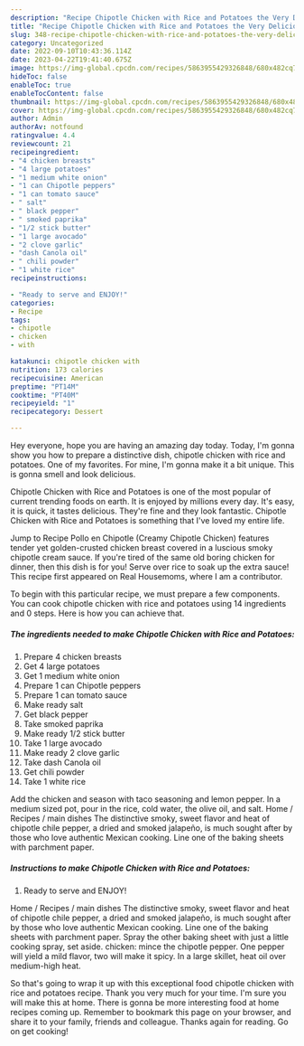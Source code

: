```yaml
---
description: "Recipe Chipotle Chicken with Rice and Potatoes the Very Delicious}"
title: "Recipe Chipotle Chicken with Rice and Potatoes the Very Delicious}"
slug: 348-recipe-chipotle-chicken-with-rice-and-potatoes-the-very-delicious
category: Uncategorized
date: 2022-09-10T10:43:36.114Z
date: 2023-04-22T19:41:40.675Z
image: https://img-global.cpcdn.com/recipes/5863955429326848/680x482cq70/chipotle-chicken-with-rice-and-potatoes-recipe-main-photo.jpg
hideToc: false
enableToc: true
enableTocContent: false
thumbnail: https://img-global.cpcdn.com/recipes/5863955429326848/680x482cq70/chipotle-chicken-with-rice-and-potatoes-recipe-main-photo.jpg
cover: https://img-global.cpcdn.com/recipes/5863955429326848/680x482cq70/chipotle-chicken-with-rice-and-potatoes-recipe-main-photo.jpg
author: Admin
authorAv: notfound
ratingvalue: 4.4
reviewcount: 21
recipeingredient:
- "4 chicken breasts"
- "4 large potatoes"
- "1 medium white onion"
- "1 can Chipotle peppers"
- "1 can tomato sauce"
- " salt"
- " black pepper"
- " smoked paprika"
- "1/2 stick butter"
- "1 large avocado"
- "2 clove garlic"
- "dash Canola oil"
- " chili powder"
- "1 white rice"
recipeinstructions:

- "Ready to serve and ENJOY!"
categories:
- Recipe
tags:
- chipotle
- chicken
- with

katakunci: chipotle chicken with 
nutrition: 173 calories
recipecuisine: American
preptime: "PT14M"
cooktime: "PT40M"
recipeyield: "1"
recipecategory: Dessert

---
```



Hey everyone, hope you are having an amazing day today. Today, I'm gonna show you how to prepare a distinctive dish, chipotle chicken with rice and potatoes. One of my favorites. For mine, I'm gonna make it a bit unique. This is gonna smell and look delicious.

Chipotle Chicken with Rice and Potatoes is one of the most popular of current trending foods on earth. It is enjoyed by millions every day. It's easy, it is quick, it tastes delicious. They're fine and they look fantastic. Chipotle Chicken with Rice and Potatoes is something that I've loved my entire life.

Jump to Recipe Pollo en Chipotle (Creamy Chipotle Chicken) features tender yet golden-crusted chicken breast covered in a luscious smoky chipotle cream sauce. If you&#39;re tired of the same old boring chicken for dinner, then this dish is for you! Serve over rice to soak up the extra sauce! This recipe first appeared on Real Housemoms, where I am a contributor.


To begin with this particular recipe, we must prepare a few components. You can cook chipotle chicken with rice and potatoes using 14 ingredients and 0 steps. Here is how you can achieve that.

<!--inarticleads1-->

##### The ingredients needed to make Chipotle Chicken with Rice and Potatoes:

1. Prepare 4 chicken breasts
1. Get 4 large potatoes
1. Get 1 medium white onion
1. Prepare 1 can Chipotle peppers
1. Prepare 1 can tomato sauce
1. Make ready  salt
1. Get  black pepper
1. Take  smoked paprika
1. Make ready 1/2 stick butter
1. Take 1 large avocado
1. Make ready 2 clove garlic
1. Take dash Canola oil
1. Get  chili powder
1. Take 1 white rice


Add the chicken and season with taco seasoning and lemon pepper. In a medium sized pot, pour in the rice, cold water, the olive oil, and salt. Home / Recipes / main dishes The distinctive smoky, sweet flavor and heat of chipotle chile pepper, a dried and smoked jalapeño, is much sought after by those who love authentic Mexican cooking. Line one of the baking sheets with parchment paper. 

<!--inarticleads2-->

##### Instructions to make Chipotle Chicken with Rice and Potatoes:


1. Ready to serve and ENJOY!

Home / Recipes / main dishes The distinctive smoky, sweet flavor and heat of chipotle chile pepper, a dried and smoked jalapeño, is much sought after by those who love authentic Mexican cooking. Line one of the baking sheets with parchment paper. Spray the other baking sheet with just a little cooking spray, set aside. chicken: mince the chipotle pepper. One pepper will yield a mild flavor, two will make it spicy. In a large skillet, heat oil over medium-high heat. 

So that's going to wrap it up with this exceptional food chipotle chicken with rice and potatoes recipe. Thank you very much for your time. I'm sure you will make this at home. There is gonna be more interesting food at home recipes coming up. Remember to bookmark this page on your browser, and share it to your family, friends and colleague. Thanks again for reading. Go on get cooking!
